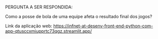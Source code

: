 PERGUNTA A SER RESPONDIDA:

Como a posse de bola de uma equipe afeta o resultado final dos jogos?

Link da aplicação web: https://infnet-at-desenv-front-end-python-com-app-qtusccxmiupprtc73qgz.streamlit.app/
